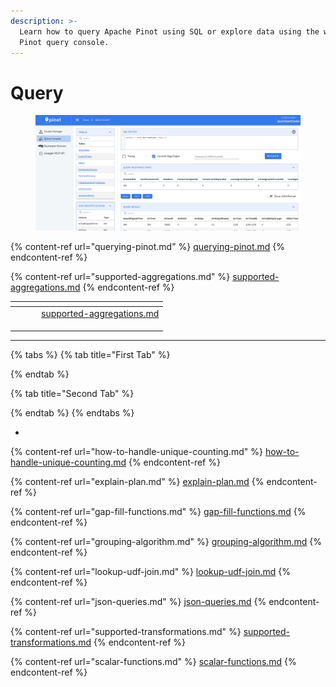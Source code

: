 ```yaml
---
description: >-
  Learn how to query Apache Pinot using SQL or explore data using the web-based
  Pinot query console.
---
```


# Query

<figure><img src="../../.gitbook/assets/Screen Shot 2023-09-13 at 2.42.17 AM.png" alt=""><figcaption></figcaption></figure>

{% content-ref url="querying-pinot.md" %}
[querying-pinot.md](querying-pinot.md)
{% endcontent-ref %}

{% content-ref url="supported-aggregations.md" %}
[supported-aggregations.md](supported-aggregations.md)
{% endcontent-ref %}

<table data-view="cards"><thead><tr><th></th><th></th><th></th><th data-hidden data-card-target data-type="content-ref"></th></tr></thead><tbody><tr><td></td><td></td><td></td><td><a href="supported-aggregations.md">supported-aggregations.md</a></td></tr><tr><td></td><td></td><td></td><td></td></tr><tr><td></td><td></td><td></td><td></td></tr><tr><td></td><td></td><td></td><td></td></tr></tbody></table>

***

{% tabs %}
{% tab title="First Tab" %}

{% endtab %}

{% tab title="Second Tab" %}

{% endtab %}
{% endtabs %}

*

{% content-ref url="how-to-handle-unique-counting.md" %}
[how-to-handle-unique-counting.md](how-to-handle-unique-counting.md)
{% endcontent-ref %}

{% content-ref url="explain-plan.md" %}
[explain-plan.md](explain-plan.md)
{% endcontent-ref %}

{% content-ref url="gap-fill-functions.md" %}
[gap-fill-functions.md](gap-fill-functions.md)
{% endcontent-ref %}

{% content-ref url="grouping-algorithm.md" %}
[grouping-algorithm.md](grouping-algorithm.md)
{% endcontent-ref %}

{% content-ref url="lookup-udf-join.md" %}
[lookup-udf-join.md](lookup-udf-join.md)
{% endcontent-ref %}

{% content-ref url="json-queries.md" %}
[json-queries.md](json-queries.md)
{% endcontent-ref %}

{% content-ref url="supported-transformations.md" %}
[supported-transformations.md](supported-transformations.md)
{% endcontent-ref %}

{% content-ref url="scalar-functions.md" %}
[scalar-functions.md](scalar-functions.md)
{% endcontent-ref %}
